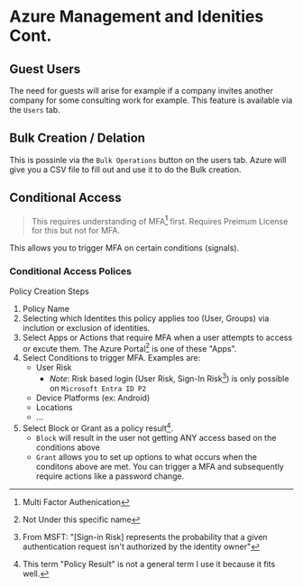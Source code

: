 # Azure Management and Idenities Cont.

## Guest Users

The need for guests will arise for example if a company invites another company for some consulting work for example. This feature is available via the `Users` tab. 

## Bulk Creation / Delation

This is possinle via the `Bulk Operations` button on the users tab. Azure will give you a CSV file to fill out and use it to do the Bulk creation. 

## Conditional Access

> This requires understanding of MFA[^1] first.
> Requires Preimum License for this but not for MFA.

This allows you to trigger MFA on certain conditions (signals). 

### Conditional Access Polices

Policy Creation Steps

1. Policy Name
2. Selecting which Identites this policy applies too (User, Groups) via inclution or exclusion of identities.
3. Select Apps or Actions that require MFA when a user attempts to access or excute them. The Azure Portal[^2] is one of these "Apps".
4. Select Conditions to trigger MFA. Examples are:
    + User Risk
        + _Note_: Risk based login (User Risk, Sign-In Risk[^3]) is only possible on `Microsoft Entra ID P2`    
    + Device Platforms (ex: Android)
    + Locations
    + ...
5. Select Block or Grant as a policy result[^4]. 
    + `Block` will result in the user not getting ANY access based on the conditions above
    + `Grant` allows you to set up options to what occurs when the conditons above are met. You can trigger a MFA and subsequently require actions like a password change.






[^1]: Multi Factor Authenication
[^2]: Not Under this specific name
[^3]: From MSFT: "[Sign-in Risk] represents the probability that a given authentication request isn't authorized by the identity owner"
[^4]: This term "Policy Result" is not a general term I use it because it fits well.

